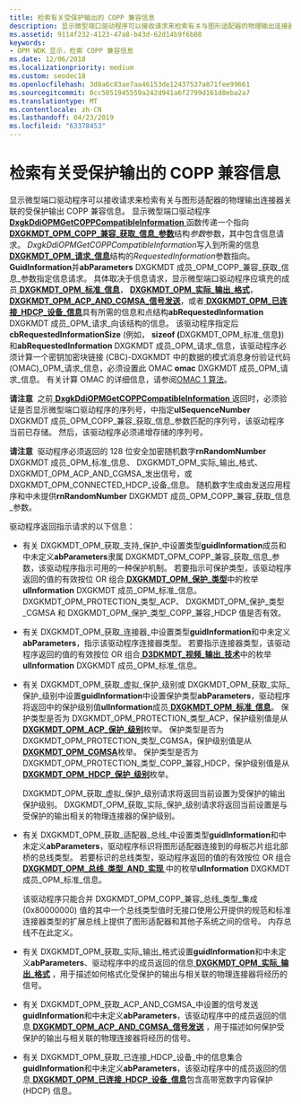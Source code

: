 ```yaml
---
title: 检索有关受保护输出的 COPP 兼容信息
description: 显示微型端口驱动程序可以接收请求来检索有关与图形适配器的物理输出连接器关联的受保护输出 COPP 兼容信息。
ms.assetid: 9114f232-4123-47a8-b43d-62d14b9f6b08
keywords:
- OPM WDK 显示，检索 COPP 兼容信息
ms.date: 12/06/2018
ms.localizationpriority: medium
ms.custom: seodec18
ms.openlocfilehash: 3d8a6c83ae7aa46153de12437537a871fee99661
ms.sourcegitcommit: 0cc5051945559a242d941a6f2799d161d8eba2a7
ms.translationtype: MT
ms.contentlocale: zh-CN
ms.lasthandoff: 04/23/2019
ms.locfileid: "63378453"
---
```

# <a name="retrieving-copp-compatible-information-on-protected-output"></a>检索有关受保护输出的 COPP 兼容信息


显示微型端口驱动程序可以接收请求来检索有关与图形适配器的物理输出连接器关联的受保护输出 COPP 兼容信息。 显示微型端口驱动程序[ **DxgkDdiOPMGetCOPPCompatibleInformation** ](https://msdn.microsoft.com/library/windows/hardware/ff559720)函数传递一个指向[ **DXGKMDT\_OPM\_COPP\_兼容\_获取\_信息\_参数**](https://msdn.microsoft.com/library/windows/hardware/ff560859)结构*参数*参数，其中包含信息请求。 *DxgkDdiOPMGetCOPPCompatibleInformation*写入到所需的信息[ **DXGKMDT\_OPM\_请求\_信息**](https://msdn.microsoft.com/library/windows/hardware/ff560910)结构的*RequestedInformation*参数指向。 **GuidInformation**并**abParameters** DXGKMDT 成员\_OPM\_COPP\_兼容\_获取\_信息\_参数指定信息请求。 具体取决于信息请求，显示微型端口驱动程序应填充的成员[ **DXGKMDT\_OPM\_标准\_信息**](https://msdn.microsoft.com/library/windows/hardware/ff560925)， [**DXGKMDT\_OPM\_实际\_输出\_格式**](https://msdn.microsoft.com/library/windows/hardware/ff560840)， [ **DXGKMDT\_OPM\_ACP\_AND\_CGMSA\_信号发送**](https://msdn.microsoft.com/library/windows/hardware/ff560830)，或者[ **DXGKMDT\_OPM\_已连接\_HDCP\_设备\_信息**](https://msdn.microsoft.com/library/windows/hardware/ff560854)具有所需的信息和点结构**abRequestedInformation** DXGKMDT 成员\_OPM\_请求\_向该结构的信息。 该驱动程序指定后**cbRequestedInformationSize** (例如， <strong>sizeof (</strong>DXGKMDT\_OPM\_标准\_信息<strong>)</strong>) 和**abRequestedInformation** DXGKMDT 成员\_OPM\_请求\_信息，该驱动程序必须计算一个密钥加密块链接 (CBC)-DXGKMDT 中的数据的模式消息身份验证代码 (OMAC)\_OPM\_请求\_信息，必须设置此 OMAC **omac** DXGKMDT 成员\_OPM\_请求\_信息。 有关计算 OMAC 的详细信息，请参阅[OMAC 1 算法](https://go.microsoft.com/fwlink/p/?linkid=70417)。

**请注意**  之前[ **DxgkDdiOPMGetCOPPCompatibleInformation** ](https://msdn.microsoft.com/library/windows/hardware/ff559720)返回时，必须验证是否显示微型端口驱动程序的序列号，中指定**ulSequenceNumber** DXGKMDT 成员\_OPM\_COPP\_兼容\_获取\_信息\_参数匹配的序列号，该驱动程序当前已存储。 然后，该驱动程序必须递增存储的序列号。

 

**请注意**  驱动程序必须返回的 128 位安全加密随机数字**rnRandomNumber** DXGKMDT 成员\_OPM\_标准\_信息、 DXGKMDT\_OPM\_实际\_输出\_格式、 DXGKMDT\_OPM\_ACP\_AND\_CGMSA\_发出信号，或 DXGKMDT\_OPM\_CONNECTED\_HDCP\_设备\_信息。 随机数字生成由发送应用程序和中未提供**rnRandomNumber** DXGKMDT 成员\_OPM\_COPP\_兼容\_获取\_信息\_参数。

 

驱动程序返回指示请求的以下信息：

-   有关 DXGKMDT\_OPM\_获取\_支持\_保护\_中设置类型**guidInformation**成员和中未定义**abParameters**隶属 DXGKMDT\_OPM\_COPP\_兼容\_获取\_信息\_参数，该驱动程序指示可用的一种保护机制。 若要指示可保护类型，该驱动程序返回的值的有效按位 OR 组合[ **DXGKMDT\_OPM\_保护\_类型**](https://msdn.microsoft.com/library/windows/hardware/ff560898)中的枚举**ulInformation** DXGKMDT 成员\_OPM\_标准\_信息。 DXGKMDT\_OPM\_PROTECTION\_类型\_ACP、 DXGKMDT\_OPM\_保护\_类型\_CGMSA 和 DXGKMDT\_OPM\_保护\_类型\_COPP\_兼容\_HDCP 值是否有效。

-   有关 DXGKMDT\_OPM\_获取\_连接器\_中设置类型**guidInformation**和中未定义**abParameters**，指示该驱动程序连接器类型。 若要指示连接器类型，该驱动程序返回的值的有效按位 OR 组合[ **D3DKMDT\_视频\_输出\_技术**](https://msdn.microsoft.com/library/windows/hardware/ff546605)中的枚举**ulInformation** DXGKMDT 成员\_OPM\_标准\_信息。

-   有关 DXGKMDT\_OPM\_获取\_虚拟\_保护\_级别或 DXGKMDT\_OPM\_获取\_实际\_保护\_级别中设置**guidInformation**中设置保护类型**abParameters**，驱动程序将返回中的保护级别值**ulInformation**成员[ **DXGKMDT\_OPM\_标准\_信息**](https://msdn.microsoft.com/library/windows/hardware/ff560925)。 保护类型是否为 DXGKMDT\_OPM\_PROTECTION\_类型\_ACP，保护级别值是从[ **DXGKMDT\_OPM\_ACP\_保护\_级别**](https://msdn.microsoft.com/library/windows/hardware/ff560834)枚举。 保护类型是否为 DXGKMDT\_OPM\_PROTECTION\_类型\_CGMSA，保护级别值是从[ **DXGKMDT\_OPM\_CGMSA**](https://msdn.microsoft.com/library/windows/hardware/ff560846)枚举。 保护类型是否为 DXGKMDT\_OPM\_PROTECTION\_类型\_COPP\_兼容\_HDCP，保护级别值是从[ **DXGKMDT\_OPM\_HDCP\_保护\_级别**](https://msdn.microsoft.com/library/windows/hardware/ff560878)枚举。

    DXGKMDT\_OPM\_获取\_虚拟\_保护\_级别请求将返回当前设置为受保护的输出保护级别。 DXGKMDT\_OPM\_获取\_实际\_保护\_级别请求将返回当前设置是与受保护的输出相关的物理连接器的保护级别。

-   有关 DXGKMDT\_OPM\_获取\_适配器\_总线\_中设置类型**guidInformation**和中未定义**abParameters**，驱动程序标识将图形适配器连接到的母板芯片组北部桥的总线类型。 若要标识的总线类型，驱动程序返回的值的有效按位 OR 组合[ **DXGKMDT\_OPM\_总线\_类型\_AND\_实现** ](https://msdn.microsoft.com/library/windows/hardware/ff560841)中的枚举**ulInformation** DXGKMDT 成员\_OPM\_标准\_信息。

    该驱动程序只能合并 DXGKMDT\_OPM\_COPP\_兼容\_总线\_类型\_集成 (0x80000000) 值的其中一个总线类型值时无接口使用公开提供的规范和标准连接器类型的扩展总线上提供了图形适配器和其他子系统之间的信号。 内存总线不在此定义。

-   有关 DXGKMDT\_OPM\_获取\_实际\_输出\_格式设置**guidInformation**和中未定义**abParameters**、驱动程序中的成员返回的信息[ **DXGKMDT\_OPM\_实际\_输出\_格式**](https://msdn.microsoft.com/library/windows/hardware/ff560840) ，用于描述如何格式化受保护的输出与相关联的物理连接器将经历的信号。

-   有关 DXGKMDT\_OPM\_获取\_ACP\_AND\_CGMSA\_中设置的信号发送**guidInformation**和中未定义**abParameters**，该驱动程序中的成员返回的信息[ **DXGKMDT\_OPM\_ACP\_AND\_CGMSA\_信号发送**](https://msdn.microsoft.com/library/windows/hardware/ff560830) ，用于描述如何保护受保护的输出与相关联的物理连接器将经历的信号。

-   有关 DXGKMDT\_OPM\_获取\_已连接\_HDCP\_设备\_中的信息集合**guidInformation**和中未定义**abParameters**，该驱动程序中的成员返回的信息[ **DXGKMDT\_OPM\_已连接\_HDCP\_设备\_信息**](https://msdn.microsoft.com/library/windows/hardware/ff560854)包含高带宽数字内容保护 (HDCP) 信息。

 

 





